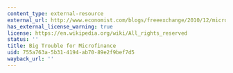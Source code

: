 ```yaml
---
content_type: external-resource
external_url: http://www.economist.com/blogs/freeexchange/2010/12/microfinance
has_external_license_warning: true
license: https://en.wikipedia.org/wiki/All_rights_reserved
status: ''
title: Big Trouble for Microfinance
uid: 755a763a-5b31-4194-ab70-89e2f9bef7d5
wayback_url: ''
---
```

